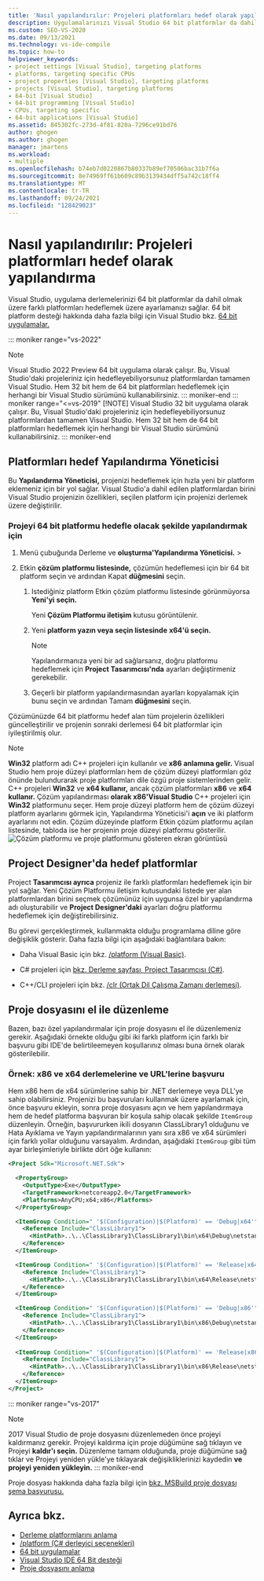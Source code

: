 ```yaml
---
title: 'Nasıl yapılandırılır: Projeleri platformları hedef olarak yapılandırma'
description: Uygulamalarınızı Visual Studio 64 bit platformlar da dahil olmak üzere farklı platformları hedeflemek üzere ayarlamanızı nasıl sağlar?
ms.custom: SEO-VS-2020
ms.date: 09/13/2021
ms.technology: vs-ide-compile
ms.topic: how-to
helpviewer_keywords:
- project settings [Visual Studio], targeting platforms
- platforms, targeting specific CPUs
- project properties [Visual Studio], targeting platforms
- projects [Visual Studio], targeting platforms
- 64-bit [Visual Studio]
- 64-bit programming [Visual Studio]
- CPUs, targeting specific
- 64-bit applications [Visual Studio]
ms.assetid: 845302fc-273d-4f81-820a-7296ce91bd76
author: ghogen
ms.author: ghogen
manager: jmartens
ms.workload:
- multiple
ms.openlocfilehash: b74eb7d0220867b80337b89ef70506bac31b7f6a
ms.sourcegitcommit: 8e74969ff61b609c89b3139434dff5a742c18ff4
ms.translationtype: MT
ms.contentlocale: tr-TR
ms.lasthandoff: 09/24/2021
ms.locfileid: "128429023"
---
```

# <a name="how-to-configure-projects-to-target-platforms"></a>Nasıl yapılandırılır: Projeleri platformları hedef olarak yapılandırma

Visual Studio, uygulama derlemelerinizi 64 bit platformlar da dahil olmak üzere farklı platformları hedeflemek üzere ayarlamanızı sağlar. 64 bit platform desteği hakkında daha fazla bilgi için Visual Studio bkz. [64 bit uygulamalar.](/dotnet/framework/64-bit-apps)

::: moniker range="vs-2022"
> [!NOTE]
> Visual Studio 2022 Preview 64 bit uygulama olarak çalışır. Bu, Visual Studio'daki projeleriniz için hedefleyebiliyorsunuz platformlardan tamamen Visual Studio. Hem 32 bit hem de 64 bit platformları hedeflemek için herhangi bir Visual Studio sürümünü kullanabilirsiniz.
::: moniker-end
::: moniker range="<=vs-2019"
> [!NOTE]
> Visual Studio 32 bit uygulama olarak çalışır. Bu, Visual Studio'daki projeleriniz için hedefleyebiliyorsunuz platformlardan tamamen Visual Studio. Hem 32 bit hem de 64 bit platformları hedeflemek için herhangi bir Visual Studio sürümünü kullanabilirsiniz.
::: moniker-end

## <a name="target-platforms-with-the-configuration-manager"></a>Platformları hedef Yapılandırma Yöneticisi

Bu **Yapılandırma Yöneticisi,** projenizi hedeflemek için hızla yeni bir platform eklemeniz için bir yol sağlar. Visual Studio'a dahil edilen platformlardan birini Visual Studio projenizin özellikleri, seçilen platform için projenizi derlemek üzere değiştirilir.

### <a name="to-configure-a-project-to-target-a-64-bit-platform"></a>Projeyi 64 bit platformu hedefle olacak şekilde yapılandırmak için

1. Menü çubuğunda Derleme ve **oluşturma'Yapılandırma Yöneticisi.**  >  

2. Etkin **çözüm platformu listesinde,** çözümün hedeflemesi için bir 64 bit platform seçin ve ardından Kapat **düğmesini** seçin.

    1. Istediğiniz platform Etkin çözüm platformu listesinde görünmüyorsa **Yeni'yi** **seçin.**

         Yeni **Çözüm Platformu iletişim** kutusu görüntülenir.

    2. Yeni **platform yazın veya seçin listesinde** **x64'ü seçin.**

        > [!NOTE]
        > Yapılandırmanıza yeni bir ad sağlarsanız, doğru platformu hedeflemek için **Project Tasarımcısı'nda** ayarları değiştirmeniz gerekebilir.

    3. Geçerli bir platform yapılandırmasından ayarları kopyalamak için bunu seçin ve ardından Tamam **düğmesini** seçin.

Çözümünüzde 64 bit platformu hedef alan tüm projelerin özellikleri güncelleştirilir ve projenin sonraki derlemesi 64 bit platformlar için iyileştirilmiş olur.

> [!NOTE]
> **Win32** platform adı C++ projeleri için kullanılır ve **x86 anlamına gelir.** Visual Studio hem proje düzeyi platformları hem de çözüm düzeyi platformları göz önünde bulundurarak proje platformları dile özgü proje sistemlerinden gelir. C++ projeleri **Win32** ve **x64 kullanır,** ancak çözüm platformları **x86** ve **x64 kullanır.** Çözüm yapılandırması **olarak x86'Visual Studio** C++ projeleri için **Win32** platformunu seçer. Hem proje düzeyi platform hem de çözüm düzeyi platform ayarlarını görmek için, Yapılandırma Yöneticisi'i **açın** ve iki platform ayarlarını not edin. Çözüm düzeyinde platform Etkin çözüm  platformu açılan listesinde, tabloda ise her projenin proje düzeyi platformu gösterilir.
> ![Çözüm platformu ve proje platformunu gösteren ekran görüntüsü](media/project-platform-win32.png)

## <a name="target-platforms-in-the-project-designer"></a>Project Designer'da hedef platformlar

Project **Tasarımcısı ayrıca** projeniz ile farklı platformları hedeflemek için bir yol sağlar. Yeni Çözüm Platformu iletişim kutusundaki listede yer  alan platformlardan birini seçmek çözümünüz için uygunsa özel bir yapılandırma adı oluşturabilir ve **Project Designer'daki** ayarları doğru platformu hedeflemek için değiştirebilirsiniz.

Bu görevi gerçekleştirmek, kullanmakta olduğu programlama diline göre değişiklik gösterir. Daha fazla bilgi için aşağıdaki bağlantılara bakın:

- Daha Visual Basic için bkz. [/platform (Visual Basic)](/dotnet/visual-basic/reference/command-line-compiler/platform).

- C# projeleri için [bkz. Derleme sayfası, Project Tasarımcısı (C#)](../ide/reference/build-page-project-designer-csharp.md).

- C++/CLI projeleri için bkz. [/clr (Ortak Dil Çalışma Zamanı derlemesi)](/cpp/build/reference/clr-common-language-runtime-compilation).

## <a name="manually-editing-the-project-file"></a>Proje dosyasını el ile düzenleme

Bazen, bazı özel yapılandırmalar için proje dosyasını el ile düzenlemeniz gerekir. Aşağıdaki örnekte olduğu gibi iki farklı platform için farklı bir başvuru gibi IDE'de belirtileemeyen koşullarınız olması buna örnek olarak gösterilebilir.

### <a name="example-referencing-x86-and-x64-assemblies-and-dlls"></a>Örnek: x86 ve x64 derlemelerine ve URL'lerine başvuru

Hem x86 hem de x64 sürümlerine sahip bir .NET derlemeye veya DLL'ye sahip olabilirsiniz. Projenizi bu başvuruları kullanmak üzere ayarlamak için, önce başvuru ekleyin, sonra proje dosyasını açın ve hem yapılandırmaya hem de hedef platforma başvuran bir koşula sahip olacak şekilde `ItemGroup` düzenleyin.  Örneğin, başvururken ikili dosyanın ClassLibrary1 olduğunu ve Hata Ayıklama ve Yayın yapılandırmalarının yanı sıra x86 ve x64 sürümleri için farklı yollar olduğunu varsayalım.  Ardından, aşağıdaki `ItemGroup` gibi tüm ayar birleşimleriyle birlikte dört öğe kullanın:

```xml
<Project Sdk="Microsoft.NET.Sdk">

  <PropertyGroup>
    <OutputType>Exe</OutputType>
    <TargetFramework>netcoreapp2.0</TargetFramework>
    <Platforms>AnyCPU;x64;x86</Platforms>
  </PropertyGroup>

  <ItemGroup Condition=" '$(Configuration)|$(Platform)' == 'Debug|x64'">
    <Reference Include="ClassLibrary1">
      <HintPath>..\..\ClassLibrary1\ClassLibrary1\bin\x64\Debug\netstandard2.0\ClassLibrary1.dll</HintPath>
    </Reference>
  </ItemGroup>

  <ItemGroup Condition=" '$(Configuration)|$(Platform)' == 'Release|x64'">
    <Reference Include="ClassLibrary1">
      <HintPath>..\..\ClassLibrary1\ClassLibrary1\bin\x64\Release\netstandard2.0\ClassLibrary1.dll</HintPath>
    </Reference>
  </ItemGroup>

  <ItemGroup Condition=" '$(Configuration)|$(Platform)' == 'Debug|x86'">
    <Reference Include="ClassLibrary1">
      <HintPath>..\..\ClassLibrary1\ClassLibrary1\bin\x86\Debug\netstandard2.0\ClassLibrary1.dll</HintPath>
    </Reference>
  </ItemGroup>
  
  <ItemGroup Condition=" '$(Configuration)|$(Platform)' == 'Release|x86'">
    <Reference Include="ClassLibrary1">
      <HintPath>..\..\ClassLibrary1\ClassLibrary1\bin\x86\Release\netstandard2.0\ClassLibrary1.dll</HintPath>
    </Reference>
  </ItemGroup>
</Project>
```

::: moniker range="vs-2017"
> [!NOTE]
> 2017 Visual Studio de proje dosyasını düzenlemeden önce projeyi kaldırmanız gerekir. Projeyi kaldırma için proje düğümüne sağ tıklayın ve Projeyi **kaldır'ı seçin.** Düzenleme tamam olduğunda, proje düğümüne sağ tıklar ve Projeyi yeniden yükle'ye tıklayarak değişikliklerinizi kaydedin **ve projeyi yeniden yükleyin.**
::: moniker-end

Proje dosyası hakkında daha fazla bilgi için [bkz. MSBuild proje dosyası şema başvurusu.](../msbuild/msbuild-project-file-schema-reference.md)

## <a name="see-also"></a>Ayrıca bkz.

- [Derleme platformlarını anlama](../ide/understanding-build-platforms.md)
- [/platform (C# derleyici seçenekleri)](/dotnet/csharp/language-reference/compiler-options/platform-compiler-option)
- [64 bit uygulamalar](/dotnet/framework/64-bit-apps)
- [Visual Studio IDE 64 Bit desteği](../ide/visual-studio-ide-64-bit-support.md)
- [Proje dosyasını anlama](/aspnet/web-forms/overview/deployment/web-deployment-in-the-enterprise/understanding-the-project-file)
